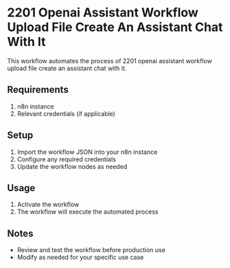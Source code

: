 # 2201 Openai Assistant Workflow Upload File Create An Assistant Chat With It

This workflow automates the process of 2201 openai assistant workflow upload file create an assistant chat with it.

## Requirements

1. n8n instance
2. Relevant credentials (if applicable)

## Setup

1. Import the workflow JSON into your n8n instance
2. Configure any required credentials
3. Update the workflow nodes as needed

## Usage

1. Activate the workflow
2. The workflow will execute the automated process

## Notes

- Review and test the workflow before production use
- Modify as needed for your specific use case
